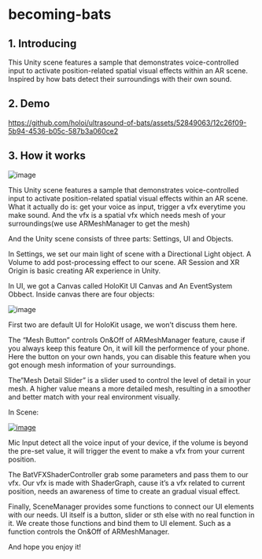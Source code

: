 # becoming-bats
## 1. Introducing

This Unity scene features a sample that demonstrates voice-controlled input to activate position-related spatial visual effects within an AR scene. Inspired by how bats detect their surroundings with their own sound.

## 2. Demo

https://github.com/holoi/ultrasound-of-bats/assets/52849063/12c26f09-5b94-4536-b05c-587b3a060ce2


## 3. How it works

![image](https://github.com/holoi/ultrasound-of-bats/assets/52849063/7def6578-ab61-4c16-be74-194064851c96)


This Unity scene features a sample that demonstrates voice-controlled input to activate position-related spatial visual effects within an AR scene. What it actually do is: get your voice as input, trigger a vfx everytime you make sound. And the vfx is a spatial vfx which needs mesh of your surroundings(we use ARMeshManager to get the mesh)

And the Unity scene consists of three parts: Settings, UI and Objects.

In Settings, we set our main light of scene with a Directional Light object. A Volume to add post-processing effect to our scene. AR Session and XR Origin is basic creating AR experience in Unity.

In UI, we got a Canvas called HoloKit UI Canvas and An EventSystem Obbect. Inside canvas there are four objects:

![image](https://github.com/holoi/ultrasound-of-bats/assets/52849063/2948e80a-48fe-431f-b1e6-705c65d97a8e)


First two are default UI for HoloKit usage, we won’t discuss them here. 

The “Mesh Button” controls On&Off of ARMeshManager feature, cause if you always keep this feature On, it will kill the performence of your phone. Here the button on your own hands, you can disable this feature when you got enough mesh information of your surroundings.

The”Mesh Detail Slider” is a slider used to control the level of detail in your mesh. A higher value means a more detailed mesh, resulting in a smoother and better match with your real environment visually.

In Scene:

[![image](https://github.com/holoi/ultrasound-of-bats/assets/52849063/3c2833a0-3c98-48ce-aa02-41d8c6e7308f)](https://www.notion.so/image/https%3A%2F%2Fprod-files-secure.s3.us-west-2.amazonaws.com%2Fc394a3b1-49d5-493e-98a9-df3037e184ca%2F8c99e813-f5de-4cdd-9196-ac49ed90f436%2FUntitled.png?table=block&id=ab8b816e-85e9-4db6-a5a7-fede16dfb8e1&spaceId=c394a3b1-49d5-493e-98a9-df3037e184ca&width=2000&userId=9016e7ba-0dc3-4c49-8fe2-4e5bdfe4c9fe&cache=v2)


Mic Input detect all the voice input of your device, if the volume is beyond the pre-set value, it will trigger the event to make a vfx from your current position.

The BatVFXShaderController grab some parameters and pass them to our vfx. Our vfx is made with ShaderGraph, cause it’s a vfx related to current position, needs an awareness of time to create an gradual visual effect.

Finally, SceneManager provides some functions to connect our UI elements with our needs. UI itself is a button, slider or sth else with no real function in it. We create those functions and bind them to UI element. Such as a function controls the On&Off of ARMeshManager.

And hope you enjoy it!
